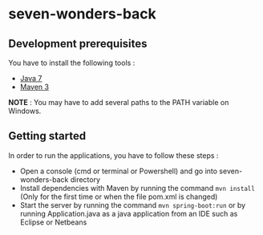 # seven-wonders-back

## Development prerequisites
You have to install the following tools :

* [Java 7](http://www.oracle.com/technetwork/java/javase/downloads/jdk7-downloads-1880260.html)
* [Maven 3](https://maven.apache.org/download.cgi)

**NOTE** : You may have to add several paths to the PATH variable on Windows.

## Getting started
In order to run the applications, you have to follow these steps :

* Open a console (cmd or terminal or Powershell) and go into seven-wonders-back directory
* Install dependencies with Maven by running the command `mvn install` (Only for the first time or when the file pom.xml is changed)
* Start the server by running the command `mvn spring-boot:run` or by running Application.java as a java application from an IDE such as Eclipse or Netbeans
